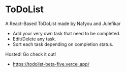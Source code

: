 # ToDoList
A React-Based ToDoList made by Nafyou and Julefikar
 - Add your very own task that need to be completed.
 - Edit/Delete any task.
 - Sort each task depending on completion status.

Hosted! Go check it out!
 - https://todolist-beta-five.vercel.app/
